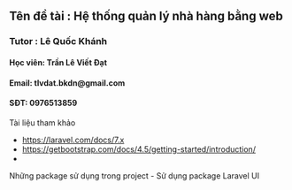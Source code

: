 <h2> Tên đề tài : Hệ thống quản lý nhà hàng bằng web</h2>

<h3> Tutor : Lê Quốc Khánh</h3>
<h4> Học viên: Trần Lê Viết Đạt </h4>
<h4> Email: tlvdat.bkdn@gmail.com</h4>
<h4> SĐT: 0976513859</h4>
<p>
Tài liệu tham khảo

- https://laravel.com/docs/7.x
- https://getbootstrap.com/docs/4.5/getting-started/introduction/
- 
</p>

<p>
Những package sử dụng trong project
- Sử dụng package Laravel UI

</p>
